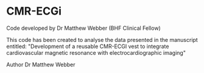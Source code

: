 # CMR-ECGi
Code developed by Dr Matthew Webber (BHF Clinical Fellow)

This code has been created to analyse the data presented in the manuscript entitled: "Development of a reusable CMR-ECGI vest to integrate cardiovascular magnetic resonance with electrocardiographic imaging"

Author Dr Matthew Webber 
